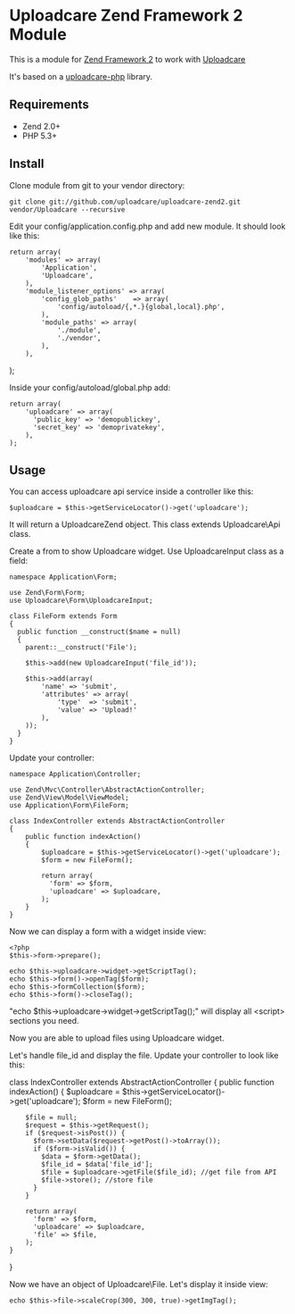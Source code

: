 # Uploadcare Zend Framework 2 Module

This is a module for [Zend Framework 2][5] to work with [Uploadcare][1]

It's based on a [uploadcare-php][4] library.

## Requirements

- Zend 2.0+
- PHP 5.3+

## Install

Clone module from git to your vendor directory:

    git clone git://github.com/uploadcare/uploadcare-zend2.git vendor/Uploadcare --recursive
    
Edit your config/application.config.php and add new module. It should look like this:
    
    return array(
        'modules' => array(
            'Application',
            'Uploadcare',
        ),
        'module_listener_options' => array(
            'config_glob_paths'    => array(
                'config/autoload/{,*.}{global,local}.php',
            ),
            'module_paths' => array(
                './module',
                './vendor',
            ),
        ),  
);
    
Inside your config/autoload/global.php add:

    return array(
        'uploadcare' => array(
          'public_key' => 'demopublickey',
          'secret_key' => 'demoprivatekey',
        ),
    );

## Usage

You can access uploadcare api service inside a controller like this:

    $uploadcare = $this->getServiceLocator()->get('uploadcare');
    
It will return a UploadcareZend object. This class extends Uploadcare\Api class.

Create a from to show Uploadcare widget. Use UploadcareInput class as a field:

    namespace Application\Form;

    use Zend\Form\Form;
    use Uploadcare\Form\UploadcareInput;
    
    class FileForm extends Form
    {
      public function __construct($name = null)
      {
        parent::__construct('File');
    
        $this->add(new UploadcareInput('file_id'));
        
        $this->add(array(
            'name' => 'submit',
            'attributes' => array(
                'type'  => 'submit',
                'value' => 'Upload!'
            ),
        ));   
      } 
    }
 
 Update your controller:
 
    namespace Application\Controller;
    
    use Zend\Mvc\Controller\AbstractActionController;
    use Zend\View\Model\ViewModel;
    use Application\Form\FileForm; 
 
    class IndexController extends AbstractActionController
    {
        public function indexAction()
        {
            $uploadcare = $this->getServiceLocator()->get('uploadcare');
            $form = new FileForm();
            
            return array(
              'form' => $form,
              'uploadcare' => $uploadcare,
            );
        }
    }
    
Now we can display a form with a widget inside view:

    <?php
    $this->form->prepare();
    
    echo $this->uploadcare->widget->getScriptTag();
    echo $this->form()->openTag($form);
    echo $this->formCollection($form);
    echo $this->form()->closeTag();
    
    
"echo $this->uploadcare->widget->getScriptTag();" will display all &lt;script&gt; sections you need.

Now you are able to upload files using Uploadcare widget.

Let's handle file_id and display the file. Update your controller to look like this:

class IndexController extends AbstractActionController
{
    public function indexAction()
    {
        $uploadcare = $this->getServiceLocator()->get('uploadcare');
        $form = new FileForm();
        
        $file = null;
        $request = $this->getRequest();
        if ($request->isPost()) {
          $form->setData($request->getPost()->toArray());
          if ($form->isValid()) {
            $data = $form->getData();
            $file_id = $data['file_id'];
            $file = $uploadcare->getFile($file_id); //get file from API
            $file->store(); //store file
          }
        }
        
        return array(
          'form' => $form,
          'uploadcare' => $uploadcare,
          'file' => $file,
        );
    }
}

Now we have an object of Uploadcare\File. Let's display it inside view:

    echo $this->file->scaleCrop(300, 300, true)->getImgTag();
 
[1]: http://uploadcare.com/
[2]: https://uploadcare.com/documentation/reference/basic/cdn.html
[3]: https://github.com/uploadcare/uploadcare-wordpress/downloads
[4]: https://github.com/uploadcare/uploadcare-php
[5]: http://framework.zend.com/